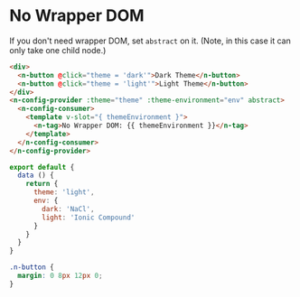 # No Wrapper DOM
If you don't need wrapper DOM, set `abstract` on it. (Note, in this case it can only take one child node.)
```html
<div>
  <n-button @click="theme = 'dark'">Dark Theme</n-button>
  <n-button @click="theme = 'light'">Light Theme</n-button>
</div>
<n-config-provider :theme="theme" :theme-environment="env" abstract>
  <n-config-consumer>
    <template v-slot="{ themeEnvironment }">
      <n-tag>No Wrapper DOM: {{ themeEnvironment }}</n-tag>
    </template>
  </n-config-consumer>
</n-config-provider>
```
```js
export default {
  data () {
    return {
      theme: 'light',
      env: {
        dark: 'NaCl',
        light: 'Ionic Compound'
      }
    }
  }
}
```
```css
.n-button {
  margin: 0 8px 12px 0;
}
```